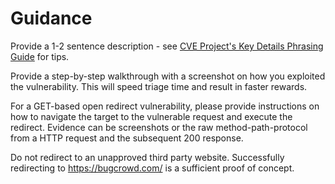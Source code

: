 # Guidance

Provide a 1-2 sentence description - see [CVE Project's Key Details Phrasing Guide](http://cveproject.github.io/docs/content/key-details-phrasing.pdf) for tips.

Provide a step-by-step walkthrough with a screenshot on how you exploited the vulnerability. This will speed triage time and result in faster rewards.

For a GET-based open redirect vulnerability, please provide instructions on how to navigate the target to the vulnerable request and execute the redirect. Evidence can be screenshots or the raw method-path-protocol from a HTTP request and the subsequent 200 response.

Do not redirect to an unapproved third party website. Successfully redirecting to <https://bugcrowd.com/> is a sufficient proof of concept.
